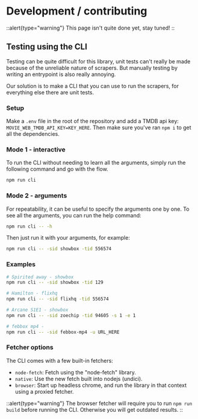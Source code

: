 # Development / contributing

::alert{type="warning"}
This page isn't quite done yet, stay tuned!
::

<!--
TODO
- Development setup
- How to make new sources/embeds (link to the page)
- How to use the fetchers, when to use proxiedFetcher
- How to use the context
-->

## Testing using the CLI

Testing can be quite difficult for this library, unit tests can't really be made because of the unreliable nature of scrapers.
But manually testing by writing an entrypoint is also really annoying.

Our solution is to make a CLI that you can use to run the scrapers, for everything else there are unit tests.

### Setup
Make a `.env` file in the root of the repository and add a TMDB api key: `MOVIE_WEB_TMDB_API_KEY=KEY_HERE`.
Then make sure you've ran `npm i` to get all the dependencies.

### Mode 1 - interactive

To run the CLI without needing to learn all the arguments, simply run the following command and go with the flow.

```sh
npm run cli
```

### Mode 2 - arguments

For repeatability, it can be useful to specify the arguments one by one.
To see all the arguments, you can run the help command:
```sh
npm run cli -- -h
```

Then just run it with your arguments, for example:
```sh
npm run cli -- -sid showbox -tid 556574
```

### Examples

```sh
# Spirited away - showbox
npm run cli -- -sid showbox -tid 129

# Hamilton - flixhq
npm run cli -- -sid flixhq -tid 556574

# Arcane S1E1 - showbox
npm run cli -- -sid zoechip -tid 94605 -s 1 -e 1

# febbox mp4 - 
npm run cli -- -sid febbox-mp4 -u URL_HERE
```

### Fetcher options

The CLI comes with a few built-in fetchers:
 - `node-fetch`: Fetch using the "node-fetch" library.
 - `native`: Use the new fetch built into nodejs (undici).
 - `browser`: Start up headless chrome, and run the library in that context using a proxied fetcher.

::alert{type="warning"}
The browser fetcher will require you to run `npm run build` before running the CLI. Otherwise you will get outdated results.
::

